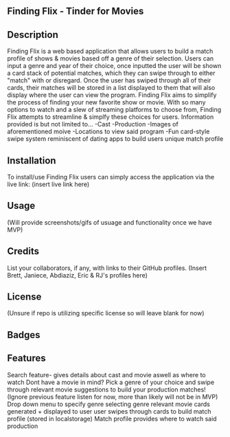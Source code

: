 ## Finding Flix - Tinder for Movies

## Description
Finding Flix is a web based application that allows users to build a match profile of shows & movies based off a genre of their selection.
Users can input a genre and year of their choice, once inputted the user will be shown a card stack of potential matches, which they can swipe through to either "match" with or disregard. Once the user has swiped through all of their cards, their matches will be stored in a list displayed to them that will also display where the user can view the program.
Finding Flix aims to simplify the process of finding your new favorite show or movie. With so many options to watch and a slew of streaming platforms to choose from, Finding Flix attempts to streamline & simplfy these choices for users.
Information provided is but not limited to...
-Cast
-Production
-Images of aforementioned moive
-Locations to view said program
-Fun card-style swipe system reminiscent of dating apps to build users unique match profile
## Installation
To install/use Finding Flix users can simply access the application via the live link: (insert live link here)
## Usage
(Will provide screenshots/gifs of usuage and functionality once we have MVP)
## Credits
List your collaborators, if any, with links to their GitHub profiles.
(Insert Brett, Janiece, Abdiaziz, Eric & RJ's profiles here)
## License
(Unsure if repo is utilizing specific license so will leave blank for now)
## Badges
## Features
Search feature- gives details about cast and movie aswell as where to watch
Dont have a movie in mind? Pick a genre of your choice and swipe through relevant movie suggestions to build your production matches!
(Ignore previous feature listen for now, more than likely will not be in MVP)
Drop down menu to specify genre
selecting genre
relevant movie cards generated + displayed to user
user swipes through cards to build match profile (stored in localstorage)
Match profile provides where to watch said production